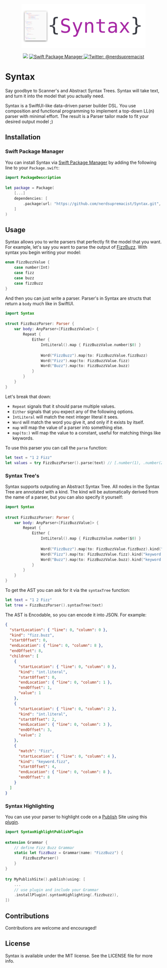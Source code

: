 <p align="center">
    <img src="logo.png" width="400" max-width="90%" alt="Syntax" />
</p>

<p align="center">
    <img src="https://img.shields.io/badge/Swift-5.3-orange.svg" />
    <a href="https://swift.org/package-manager">
        <img src="https://img.shields.io/badge/swiftpm-compatible-brightgreen.svg?style=flat" alt="Swift Package Manager" />
    </a>
    <a href="https://twitter.com/nerdsupremacist">
        <img src="https://img.shields.io/badge/twitter-@nerdsupremacist-blue.svg?style=flat" alt="Twitter: @nerdsupremacist" />
    </a>
</p>

# Syntax

Say goodbye to Scanner's and Abstract Syntax Trees. 
Syntax will take text, and turn it into the model that you actually need.

Syntax is a SwiftUI-like data-driven parser builder DSL. You use composition and functional programming to implement a top-down LL(n) parser with minimal effort.
The result is a Parser tailor made to fit your desired output model ;)

## Installation
### Swift Package Manager

You can install Syntax via [Swift Package Manager](https://swift.org/package-manager/) by adding the following line to your `Package.swift`:

```swift
import PackageDescription

let package = Package(
    [...]
    dependencies: [
        .package(url: "https://github.com/nerdsupremacist/Syntax.git", from: "1.0.0")
    ]
)
```

## Usage

Syntax allows you to write parsers that perfectly fit the model that you want.
For example, let's say you want to parse the output of [FizzBuzz](https://en.wikipedia.org/wiki/Fizz_buzz). 
With syntax you begin writing your model:

```swift
enum FizzBuzzValue {
    case number(Int)
    case fizz
    case buzz
    case fizzBuzz
}
```

And then you can just write a parser. Parser's in Syntax are structs that return a `body` much like in SwiftUI.

```swift
import Syntax

struct FizzBuzzParser: Parser {
    var body: AnyParser<[FizzBuzzValue]> {
        Repeat {
            Either {
                IntLiteral().map { FizzBuzzValue.number($0) }

                Word("FizzBuzz").map(to: FizzBuzzValue.fizzBuzz)
                Word("Fizz").map(to: FizzBuzzValue.fizz)
                Word("Buzz").map(to: FizzBuzzValue.buzz)
            }
        }
    }
}
```

Let's break that down:

- `Repeat` signals that it should parse multiple values.
- `Either` signals that you expect any of the following options.
- `IntLiteral` will match the next integer literal it sees.
- `Word` will match the word you give it, and only if it exists by itself.
- `map` will map the value of a parser into something else.
- `map(to:)` will map the value to a constant, useful for matching things like keywords.

To use this parser you can call the `parse` function:

```swift
let text = "1 2 Fizz"
let values = try FizzBuzzParser().parse(text) // [.number(1), .number(2), .fizz]
```

### Syntax Tree's

Syntax supports outputing an Abstract Syntax Tree. All nodes in the Syntax Tree are annotated with a kind. The kind will be automatically derived from the name of a parser, but you can also specify it yourself:

```swift
import Syntax

struct FizzBuzzParser: Parser {
    var body: AnyParser<[FizzBuzzValue]> {
        Repeat {
            Either {
                IntLiteral().map { FizzBuzzValue.number($0) }

                Word("FizzBuzz").map(to: FizzBuzzValue.fizzBuzz).kind("keyword.fizzbuzz")
                Word("Fizz").map(to: FizzBuzzValue.fizz).kind("keyword.fizz")
                Word("Buzz").map(to: FizzBuzzValue.buzz).kind("keyword.buzz")
            }
        }
    }
}
```

To get the AST you can ask for it via the `syntaxTree` function:

```swift
let text = "1 2 Fizz"
let tree = FizzBuzzParser().syntaxTree(text)
```

The AST is Encodable, so you can encode it into JSON. For example:

```json
{
  "startLocation": { "line": 0, "column": 0 },
  "kind": "fizz.buzz",
  "startOffset": 0,
  "endLocation": { "line": 0, "column": 8 },
  "endOffset": 8,
  "children": [
    {
      "startLocation": { "line": 0, "column": 0 },
      "kind": "int.literal",
      "startOffset": 0,
      "endLocation": { "line": 0, "column": 1 },
      "endOffset": 1,
      "value": 1
    },
    {
      "startLocation": { "line": 0, "column": 2 },
      "kind": "int.literal",
      "startOffset": 2,
      "endLocation": { "line": 0, "column": 3 },
      "endOffset": 3,
      "value": 2
    },
    {
      "match": "Fizz",
      "startLocation": { "line": 0, "column": 4 },
      "kind": "keyword.fizz",
      "startOffset": 4,
      "endLocation": { "line": 0, "column": 8 },
      "endOffset": 8
    }
  ]
}
```

### Syntax Highlighting

You can use your parser to highlight code on a [Publish](https://github.com/JohnSundell/Publish) Site using this [plugin](https://github.com/nerdsupremacist/syntax-highlight-publish-plugin).


```swift
import SyntaxHighlightPublishPlugin

extension Grammar {
    // define Fizz Buzz Grammar
    static let fizzBuzz = Grammar(name: "FizzBuzz") {
        FizzBuzzParser()
    }
}

try MyPublishSite().publish(using: [
    ...
    // use plugin and include your Grammar
    .installPlugin(.syntaxHighlighting(.fizzbuzz)),
])
```

## Contributions
Contributions are welcome and encouraged!

## License
Syntax is available under the MIT license. See the LICENSE file for more info.
